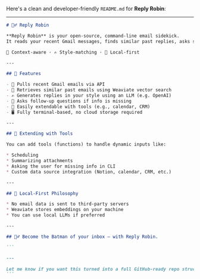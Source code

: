 Here's a clean and developer-friendly `README.md` for **Reply Robin**:

---

````markdown
# 🦸‍♂️ Reply Robin

**Reply Robin** is your open-source, command-line email sidekick.  
It reads your recent Gmail messages, finds similar past replies, asks smart questions when needed, and drafts thoughtful, on-brand responses — all in your own writing style.

🧠 Context-aware · ✍️ Style-matching · 🔐 Local-first

---

## 🚀 Features

- 📨 Pulls recent Gmail emails via API
- 🧠 Retrieves similar past emails using Weaviate vector search
- ✍️ Generates replies in your style using an LLM (e.g. OpenAI)
- 🤖 Asks follow-up questions if info is missing
- 🔧 Easily extendable with tools (e.g., calendar, CRM)
- 🖥️ Fully terminal-based, no cloud storage required

---

## 🧩 Extending with Tools

You can add tools (functions) to handle dynamic inputs like:

* Scheduling
* Summarizing attachments
* Asking the user for missing info in CLI
* Custom data source integration (Notion, calendar, CRM, etc.)

---

## 🔐 Local-First Philosophy

* No email data is sent to third-party servers
* Weaviate stores embeddings on your machine
* You can use local LLMs if preferred

---

## 🦸‍♂️ Become the Batman of your inbox — with Reply Robin.

```

---

Let me know if you want this turned into a full GitHub-ready repo structure (with `main.py`, `tools/`, and config templates).
```
